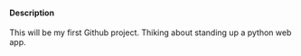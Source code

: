 #### Description 
This will be my first Github project. Thiking about standing up a python web app. 
